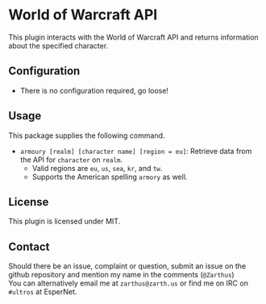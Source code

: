 World of Warcraft API
=====================

This plugin interacts with the World of Warcraft API and returns information about the specified character.

## Configuration
* There is no configuration required, go loose!

## Usage

This package supplies the following command.
* `armoury [realm] [character name] [region = eu]`: Retrieve data from the API for `character` on `realm`. 
  * Valid regions are `eu`, `us`, `sea`, `kr`, and `tw`.
  * Supports the American spelling `armory` as well.
  
## License
This plugin is licensed under MIT.

## Contact
Should there be an issue, complaint or question, submit an issue on the github repository and mention my name in the comments (`@Zarthus`)  
You can alternatively email me at `zarthus@zarth.us` or find me on IRC on `#ultros` at EsperNet.